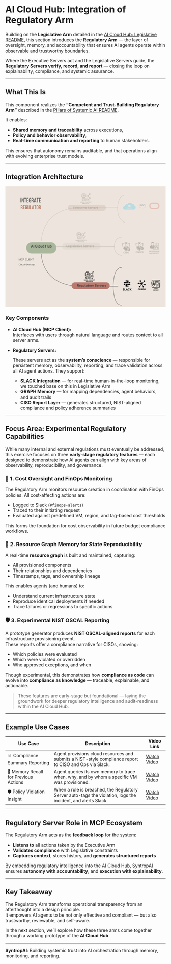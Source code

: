 # AI Cloud Hub: Integration of Regulatory Arm

Building on the **Legislative Arm** detailed in the [AI Cloud Hub: Legislative README](ai-cloud-hub-legislative.md), this section introduces the **Regulatory Arm** — the layer of oversight, memory, and accountability that ensures AI agents operate within observable and trustworthy boundaries.

Where the Executive Servers act and the Legislative Servers guide, the **Regulatory Servers verify, record, and report** — closing the loop on explainability, compliance, and systemic assurance.

---

## What This Is

This component realizes the **“Competent and Trust-Building Regulatory Arm”** described in the [Pillars of Systemic AI README](pillars-of-ai.md).

It enables:
- **Shared memory and traceability** across executions,
- **Policy and behavior observability**,
- **Real-time communication and reporting** to human stakeholders.

This ensures that autonomy remains auditable, and that operations align with evolving enterprise trust models.

---

## Integration Architecture

![Integration of Regulatory Arm](images/integrate-Regulator.png)

### Key Components

- **AI Cloud Hub (MCP Client):**  
  Interfaces with users through natural language and routes context to all server arms.

- **Regulatory Servers:**  
  
  These servers act as the **system’s conscience** — responsible for persistent memory, observability, reporting, and trace validation across all AI agent actions. They support:
  
  - **SLACK Integration** — for real-time human-in-the-loop monitoring, we touched base on this in Legislative Arm
  - **GRAPH Memory** — for mapping dependencies, agent behaviors, and audit trails  
  - **CISO Report Layer** — generates structured, NIST-aligned compliance and policy adherence summaries

---

## Focus Area: Experimental Regulatory Capabilities

While many internal and external regulations must eventually be addressed, this exercise focuses on three **early-stage regulatory features** — each designed to demonstrate how AI agents can align with key areas of observability, reproducibility, and governance.

### 💸 1. Cost Oversight and FinOps Monitoring

The Regulatory Arm monitors resource creation in coordination with FinOps policies. All cost-affecting actions are:
- Logged to Slack (`#finops-alerts`)
- Traced to their initiating request
- Evaluated against predefined VM, region, and tag-based cost thresholds

This forms the foundation for cost observability in future budget compliance workflows.

### 🔗 2. Resource Graph Memory for State Reproducibility

A real-time **resource graph** is built and maintained, capturing:
- All provisioned components
- Their relationships and dependencies
- Timestamps, tags, and ownership lineage

This enables agents (and humans) to:
- Understand current infrastructure state
- Reproduce identical deployments if needed
- Trace failures or regressions to specific actions

### 🛡️ 3. Experimental NIST OSCAL Reporting

A prototype generator produces **NIST OSCAL-aligned reports** for each infrastructure provisioning event.  
These reports offer a compliance narrative for CISOs, showing:
- Which policies were evaluated
- Which were violated or overridden
- Who approved exceptions, and when

Though experimental, this demonstrates how **compliance as code** can evolve into **compliance as knowledge** — traceable, explainable, and actionable.

> These features are early-stage but foundational — laying the groundwork for deeper regulatory intelligence and audit-readiness within the AI Cloud Hub.

---

## Example Use Cases

| Use Case                               | Description                                                                                                   | Video Link |
|----------------------------------------|---------------------------------------------------------------------------------------------------------------|------------|
| 📊 Compliance Summary Reporting        | Agent provisions cloud resources and submits a NIST-style compliance report to CISO and Ops via Slack.        | [Watch Video](https://example.com/demo3) |
| 🧠 Memory Recall for Previous Actions  | Agent queries its own memory to trace when, why, and by whom a specific VM was provisioned.                   | [Watch Video](https://example.com/demo4) |
| 🛡️ Policy Violation Insight           | When a rule is breached, the Regulatory Server auto-tags the violation, logs the incident, and alerts Slack. | [Watch Video](https://example.com/demo5) |

---

## Regulatory Server Role in MCP Ecosystem

The Regulatory Arm acts as the **feedback loop** for the system:

- **Listens to** all actions taken by the Executive Arm  
- **Validates compliance** with Legislative constraints  
- **Captures context**, stores history, and **generates structured reports**

By embedding regulatory intelligence into the AI Cloud Hub, SyntropAI ensures **autonomy with accountability**, and **execution with explainability**.

---

## Key Takeaway

The Regulatory Arm transforms operational transparency from an afterthought into a design principle.  
It empowers AI agents to be not only effective and compliant — but also trustworthy, reviewable, and self-aware.

In the next section, we’ll explore how these three arms come together through a working prototype of the **AI Cloud Hub**.

---

**SyntropAI**: Building systemic trust into AI orchestration through memory, monitoring, and reporting.
